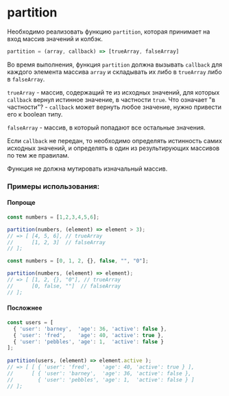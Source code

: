 # partition

Необходимо реализовать функцию `partition`, которая принимает на вход массив значений и колбэк.

```javascript
partition = (array, callback) => [trueArray, falseArray]
```

Во время выполнения, функция `partition` должна вызывать `callback` для каждого элемента массива `array` и
складывать их либо в `trueArray` либо в `falseArray`.

`trueArray` - массив, содержащий те из исходных значений, для которых `callback` вернул истинное значение, в частности `true`. 
Что означает "в частности"? - `callback` может вернуть любое значение, нужно привести его к boolean типу.

`falseArray` - массив, в который попадают все остальные значения.

Если `callback` не передан, то необходимо определять истинность самих исходных значений, 
и определять в один из результирующих массивов по тем же правилам.

Функция не должна мутировать изначальный массив.

### Примеры использования:

#### Попроще

```javascript
const numbers = [1,2,3,4,5,6];

partition(numbers, (element) => element > 3);
// => [ [4, 5, 6], // trueArray 
//      [1, 2, 3]  // falseArray
// ];
```

```javascript
const numbers = [0, 1, 2, {}, false, "", "0"];

partition(numbers, (element) => element);
// => [ [1, 2, {}, "0"], // trueArray 
//      [0, false, ""]  // falseArray
// ];
```

#### Посложнее

```javascript
const users = [
  { 'user': 'barney',  'age': 36, 'active': false },
  { 'user': 'fred',    'age': 40, 'active': true },
  { 'user': 'pebbles', 'age': 1,  'active': false }
];
 
partition(users, (element) => element.active );
// => [ [ { 'user': 'fred',    'age': 40, 'active': true } ],
//      [ { 'user': 'barney',  'age': 36, 'active': false },
//        { 'user': 'pebbles', 'age': 1,  'active': false } ] 
// ];
```